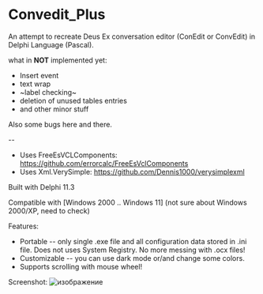 # Convedit_Plus

An attempt to recreate Deus Ex conversation editor (ConEdit or ConvEdit) in Delphi Language (Pascal). 

what in __NOT__ implemented yet:
* Insert event
* text wrap
* ~label checking~
* deletion of unused tables entries
* and other minor stuff
  
Also some bugs here and there. 

--

* Uses FreeEsVCLComponents: https://github.com/errorcalc/FreeEsVclComponents
* Uses Xml.VerySimple: https://github.com/Dennis1000/verysimplexml

Built with Delphi 11.3

Compatible with [Windows 2000 .. Windows 11]
(not sure about Windows 2000/XP, need to check)

Features:
* Portable -- only single .exe file and all configuration data stored in .ini file. Does not uses System Registry. No more messing with .ocx files! 
* Customizable -- you can use dark mode or/and change some colors.
* Supports scrolling with mouse wheel!

Screenshot:
![изображение](https://github.com/LoadLineCalibration/Convedit_Plus/assets/44388228/c2533a80-5c6d-4d1d-8109-4c3a704ac33c)

